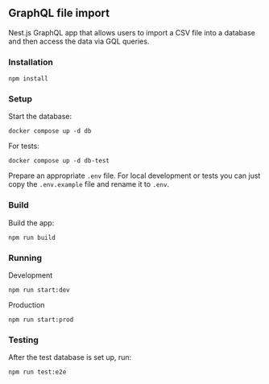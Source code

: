 ## GraphQL file import

Nest.js GraphQL app that allows users to import a CSV file
into a database and then access the data via GQL queries.

### Installation

`npm install`

### Setup
Start the database:

`docker compose up -d db`

For tests:

`docker compose up -d db-test`

Prepare an appropriate `.env` file. For local development or tests you can just copy the `.env.example` file and rename it to `.env`.

### Build
Build the app:

`npm run build`

### Running
Development

`npm run start:dev`

Production

`npm run start:prod`

### Testing
After the test database is set up, run:

`npm run test:e2e`
